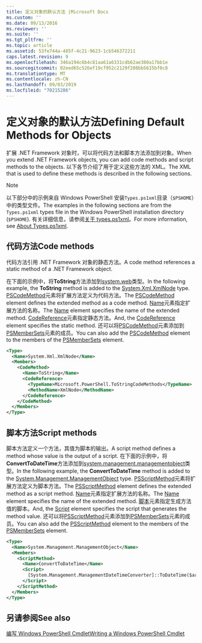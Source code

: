 ```yaml
---
title: 定义对象的默认方法 |Microsoft Docs
ms.custom: ''
ms.date: 09/13/2016
ms.reviewer: ''
ms.suite: ''
ms.tgt_pltfrm: ''
ms.topic: article
ms.assetid: 53fe744a-485f-4c21-9623-1cb546372211
caps.latest.revision: 9
ms.openlocfilehash: 346a194c6b4c81aa61a6331cdb62ae380a17bb1e
ms.sourcegitcommit: 02eed65c526ef19cf952c2129f280bb5615bf0c8
ms.translationtype: MT
ms.contentlocale: zh-CN
ms.lasthandoff: 09/03/2019
ms.locfileid: "70215286"
---
```

# <a name="defining-default-methods-for-objects"></a><span data-ttu-id="e93e7-102">定义对象的默认方法</span><span class="sxs-lookup"><span data-stu-id="e93e7-102">Defining Default Methods for Objects</span></span>

<span data-ttu-id="e93e7-103">扩展 .NET Framework 对象时，可以将代码方法和脚本方法添加到对象。</span><span class="sxs-lookup"><span data-stu-id="e93e7-103">When you extend .NET Framework objects, you can add code methods and script methods to the objects.</span></span>
<span data-ttu-id="e93e7-104">以下各节介绍了用于定义这些方法的 XML。</span><span class="sxs-lookup"><span data-stu-id="e93e7-104">The XML that is used to define these methods is described in the following sections.</span></span>

> [!NOTE]
> <span data-ttu-id="e93e7-105">以下部分中的示例来自 Windows PowerShell 安装`Types.ps1xml`目录（`$PSHOME`）中的类型文件。</span><span class="sxs-lookup"><span data-stu-id="e93e7-105">The examples in the following sections are from the `Types.ps1xml` types file in the Windows PowerShell installation directory (`$PSHOME`).</span></span> <span data-ttu-id="e93e7-106">有关详细信息，请参阅[关于 types.ps1xml](/powershell/module/microsoft.powershell.core/about/about_types.ps1xml)。</span><span class="sxs-lookup"><span data-stu-id="e93e7-106">For more information, see [About Types.ps1xml](/powershell/module/microsoft.powershell.core/about/about_types.ps1xml).</span></span>

## <a name="code-methods"></a><span data-ttu-id="e93e7-107">代码方法</span><span class="sxs-lookup"><span data-stu-id="e93e7-107">Code methods</span></span>

<span data-ttu-id="e93e7-108">代码方法引用 .NET Framework 对象的静态方法。</span><span class="sxs-lookup"><span data-stu-id="e93e7-108">A code method references a static method of a .NET Framework object.</span></span>

<span data-ttu-id="e93e7-109">在下面的示例中，将**ToString**方法添加到[system.web](/dotnet/api/System.Xml.XmlNode)类型。</span><span class="sxs-lookup"><span data-stu-id="e93e7-109">In the following example, the **ToString** method is added to the [System.Xml.XmlNode](/dotnet/api/System.Xml.XmlNode) type.</span></span> <span data-ttu-id="e93e7-110">[PSCodeMethod](/dotnet/api/system.management.automation.pscodemethod)元素将扩展方法定义为代码方法。</span><span class="sxs-lookup"><span data-stu-id="e93e7-110">The [PSCodeMethod](/dotnet/api/system.management.automation.pscodemethod) element defines the extended method as a code method.</span></span> <span data-ttu-id="e93e7-111">[Name](/dotnet/api/system.management.automation.psmemberinfo.name?view=pscore-6.2.0#System_Management_Automation_PSMemberInfo_Name)元素指定扩展方法的名称。</span><span class="sxs-lookup"><span data-stu-id="e93e7-111">The [Name](/dotnet/api/system.management.automation.psmemberinfo.name?view=pscore-6.2.0#System_Management_Automation_PSMemberInfo_Name) element specifies the name of the extended method.</span></span> <span data-ttu-id="e93e7-112">[CodeReference](/dotnet/api/system.management.automation.pscodemethod.codereference?view=pscore-6.2.0#System_Management_Automation_PSCodeMethod_CodeReference)元素指定静态方法。</span><span class="sxs-lookup"><span data-stu-id="e93e7-112">And, the [CodeReference](/dotnet/api/system.management.automation.pscodemethod.codereference?view=pscore-6.2.0#System_Management_Automation_PSCodeMethod_CodeReference) element specifies the static method.</span></span> <span data-ttu-id="e93e7-113">还可以将[PSCodeMethod](/dotnet/api/system.management.automation.pscodemethod)元素添加到[PSMemberSets](/dotnet/api/system.management.automation.psmemberset?view=pscore-6.2.0)元素的成员。</span><span class="sxs-lookup"><span data-stu-id="e93e7-113">You can also add the [PSCodeMethod](/dotnet/api/system.management.automation.pscodemethod) element to the members of the [PSMemberSets](/dotnet/api/system.management.automation.psmemberset?view=pscore-6.2.0) element.</span></span>

```xml
<Type>
  <Name>System.Xml.XmlNode</Name>
  <Members>
    <CodeMethod>
      <Name>ToString</Name>
      <CodeReference>
        <TypeName>Microsoft.PowerShell.ToStringCodeMethods</TypeName>
        <MethodName>XmlNode</MethodName>
      </CodeReference>
    </CodeMethod>
  </Members>
</Type>
```

## <a name="script-methods"></a><span data-ttu-id="e93e7-114">脚本方法</span><span class="sxs-lookup"><span data-stu-id="e93e7-114">Script methods</span></span>

<span data-ttu-id="e93e7-115">脚本方法定义一个方法，其值为脚本的输出。</span><span class="sxs-lookup"><span data-stu-id="e93e7-115">A script method defines a method whose value is the output of a script.</span></span> <span data-ttu-id="e93e7-116">在下面的示例中，将**ConvertToDateTime**方法添加到[system.management.managementobject](/dotnet/api/System.Management.ManagementObject)类型。</span><span class="sxs-lookup"><span data-stu-id="e93e7-116">In the following example, the **ConvertToDateTime** method is added to the [System.Management.ManagementObject](/dotnet/api/System.Management.ManagementObject) type.</span></span> <span data-ttu-id="e93e7-117">[PSScriptMethod](/dotnet/api/system.management.automation.psscriptmethod?view=pscore-6.2.0)元素将扩展方法定义为脚本方法。</span><span class="sxs-lookup"><span data-stu-id="e93e7-117">The [PSScriptMethod](/dotnet/api/system.management.automation.psscriptmethod?view=pscore-6.2.0) element defines the extended method as a script method.</span></span> <span data-ttu-id="e93e7-118">[Name](/dotnet/api/system.management.automation.psmemberinfo.name?view=pscore-6.2.0#System_Management_Automation_PSMemberInfo_Name)元素指定扩展方法的名称。</span><span class="sxs-lookup"><span data-stu-id="e93e7-118">The [Name](/dotnet/api/system.management.automation.psmemberinfo.name?view=pscore-6.2.0#System_Management_Automation_PSMemberInfo_Name) element specifies the name of the extended method.</span></span> <span data-ttu-id="e93e7-119">[脚本](/dotnet/api/system.management.automation.psscriptmethod.script?view=pscore-6.2.0#System_Management_Automation_PSScriptMethod_Script)元素指定生成方法值的脚本。</span><span class="sxs-lookup"><span data-stu-id="e93e7-119">And, the [Script](/dotnet/api/system.management.automation.psscriptmethod.script?view=pscore-6.2.0#System_Management_Automation_PSScriptMethod_Script) element specifies the script that generates the method value.</span></span> <span data-ttu-id="e93e7-120">还可以将[PSScriptMethod](/dotnet/api/system.management.automation.psscriptmethod?view=pscore-6.2.0)元素添加到[PSMemberSets](/dotnet/api/system.management.automation.psmemberset?view=pscore-6.2.0)元素的成员。</span><span class="sxs-lookup"><span data-stu-id="e93e7-120">You can also add the [PSScriptMethod](/dotnet/api/system.management.automation.psscriptmethod?view=pscore-6.2.0) element to the members of the [PSMemberSets](/dotnet/api/system.management.automation.psmemberset?view=pscore-6.2.0) element.</span></span>

```xml
<Type>
  <Name>System.Management.ManagementObject</Name>
  <Members>
    <ScriptMethod>
      <Name>ConvertToDateTime</Name>
      <Script>
        [System.Management.ManagementDateTimeConverter]::ToDateTime($args[0])
      </Script>
    </ScriptMethod>
  </Members>
</Type>
```

## <a name="see-also"></a><span data-ttu-id="e93e7-121">另请参阅</span><span class="sxs-lookup"><span data-stu-id="e93e7-121">See also</span></span>

[<span data-ttu-id="e93e7-122">编写 Windows PowerShell Cmdlet</span><span class="sxs-lookup"><span data-stu-id="e93e7-122">Writing a Windows PowerShell Cmdlet</span></span>](./writing-a-windows-powershell-cmdlet.md)
